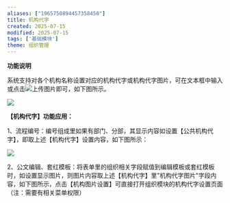 ```yaml
---
aliases: ["1965750894457358450"]
title: 机构代字
created: 2025-07-15
modified: 2025-07-15
tags: ['基础模块']
theme: 组织管理
---
```


**功能说明**

系统支持对各个机构名称设置对应的机构代字或机构代字图片，可在文本框中输入或点击![](https://myhelpdoc.oss-cn-heyuan.aliyuncs.com/mdimages/72e8194daed2a0285f5de2f18c1a6046.jpg)上传图片即可，如下图所示。

![](https://myhelpdoc.oss-cn-heyuan.aliyuncs.com/mdimages/fda5b0a1dfd006b49055a20f07107d7f.jpg)

**【机构代字】功能应用：**

1、流程编号：编号组成里如果有部门、分部，其显示内容如设置【公共机构代字】，即取上述【机构代字】设置内容，如下图所示：

![](https://myhelpdoc.oss-cn-heyuan.aliyuncs.com/mdimages/9c0fec5ef74b433a8026c13075d7c9ed.jpg)

2、公文编辑、套红模板：将表单里的组织相关字段赋值到编辑模板或套红模板时，如设置显示图片，则图片内容取上述【机构代字】里"机构代字图片"字段内容，如下图所示，点击【机构图片设置】可直接打开组织模块的机构代字设置页面（注：需要有相关菜单权限）

